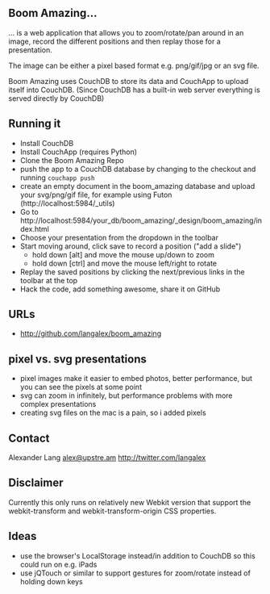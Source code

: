 ## Boom Amazing...

... is a web application that allows you to zoom/rotate/pan around in an image, record the different positions and then replay those for a presentation.

The image can be either a pixel based format e.g. png/gif/jpg or an svg file.

Boom Amazing uses CouchDB to store its data and CouchApp to upload itself into CouchDB. (Since CouchDB has a built-in web server everything is served directly by CouchDB)

## Running it

* Install CouchDB
* Install CouchApp (requires Python)
* Clone the Boom Amazing Repo
* push the app to a CouchDB database by changing to the checkout and running `couchapp push`
* create an empty document in the boom\_amazing database and upload your svg/png/gif file, for example using Futon (http://localhost:5984/_utils)
* Go to http://localhost:5984/your\_db/boom\_amazing/\_design/boom_amazing/index.html
* Choose your presentation from the dropdown in the toolbar
* Start moving around, click save to record a position ("add a slide")
  * hold down \[alt\] and move the mouse up/down to zoom
  * hold down \[ctrl\] and move the mouse left/right to rotate
* Replay the saved positions by clicking the next/previous links in the toolbar at the top
* Hack the code, add something awesome, share it on GitHub

## URLs

* http://github.com/langalex/boom_amazing

## pixel vs. svg presentations
* pixel images make it easier to embed photos, better performance, but you can see the pixels at some point
* svg can zoom in infinitely, but performance problems with more complex presentations
* creating svg files on the mac is a pain, so i added pixels

## Contact

Alexander Lang
alex@upstre.am
http://twitter.com/langalex

## Disclaimer

Currently this only runs on relatively new Webkit version that support the webkit-transform and webkit-transform-origin CSS properties.

## Ideas

* use the browser's LocalStorage instead/in addition to CouchDB so this could run on e.g. iPads
* use jQTouch or similar to support gestures for zoom/rotate instead of holding down keys